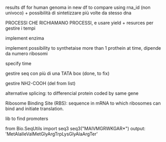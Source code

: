 results df for human genoma in new df to compare using rna_id (non univoco) + possibilità di sintetizzare più volte da stesso dna

PROCESSI CHE RICHIAMANO PROCESSI, e usare yield + resurces per gestire i tempi

implement enzima

implement possibility to synthetaise more than 1 prothein at time, dipende da numero ribosomi

specify time 

gestire seq con più di una TATA box (done, to fix)

gestire NH2-COOH (del from list)

alternative splicing: to differencial protein coded by same gene

Ribosome Binding Site (RBS): sequence in mRNA to which ribosomes can bind and initiate translation.

lib to find promoters

from Bio.SeqUtils import seq3
seq3("MAIVMGRWKGAR*")
output: 'MetAlaIleValMetGlyArgTrpLysGlyAlaArgTer'